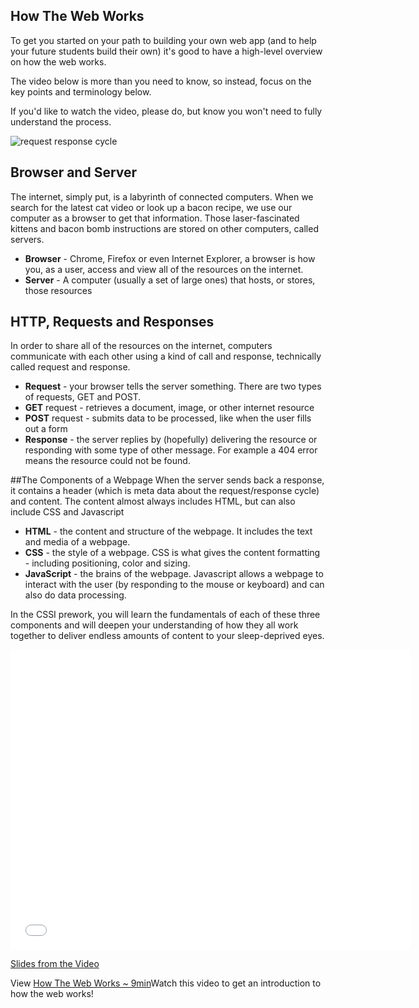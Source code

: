 ## How The Web Works

To get you started on your path to building your own web app (and to help your future students build their own) it's good to have a high-level overview on how the web works.

The video below is more than you need to know, so instead, focus on the key points and terminology below.

If you'd like to watch the video, please do, but know you won't need to fully understand the process.

![request response cycle](https://ruslanspivak.com/lsbaws-part1/LSBAWS_HTTP_request_response.png "ruslanspivak.com")


## Browser and Server
The internet, simply put, is a labyrinth of connected computers. When we search for the latest cat video or look up a bacon recipe, we use our computer as a browser to get that information. Those laser-fascinated kittens and bacon bomb instructions are stored on other computers, called servers.   

* **Browser** - Chrome, Firefox or even Internet Explorer, a browser is how you, as a user, access and view all of the resources on the internet.
* **Server** - A computer (usually a set of large ones) that hosts, or stores, those resources

## HTTP, Requests and Responses
In order to share all of the resources on the internet, computers communicate with each other using a kind of call and response, technically called request and response.

* **Request** - your browser tells the server something. There are two types of requests, GET and POST.
 * **GET** request - retrieves a document, image, or other internet resource
 * **POST** request - submits data to be processed, like when the user fills out a form
* **Response** - the server replies by (hopefully) delivering the resource or responding with some type of other message. For example a 404 error means the resource could not be found.


##The Components of a Webpage
When the server sends back a response, it contains a header (which is meta data about the request/response cycle) and content. The content almost always includes HTML, but can also include CSS and Javascript

* **HTML** - the content and structure of the webpage. It includes the text and media of a webpage.
* **CSS** - the style of a webpage. CSS is what gives the content formatting - including positioning, color and sizing.
* **JavaScript** - the brains of the webpage. Javascript allows a webpage to interact with the user (by responding to the mouse or keyboard) and can also do data processing.

In the CSSI prework, you will learn the fundamentals of each of these three components and will deepen your understanding of how they all work together to deliver endless amounts of content to your sleep-deprived eyes.

<iframe width="640" height="480" src="//www.youtube.com/embed/ao532DhZWiY?rel=0" frameborder="0" allowfullscreen></iframe>

[Slides from the Video](https://docs.google.com/presentation/d/1eU-4wD5dsxV1t-3CA3T82gbv2K3pAs92pq30HlmXM_U/edit?usp=sharing)

<p data-visibility='hidden'>View <a href='https://learn.co/lessons/fe-how-the-web-works' title='How The Web Works ~ 9min'>How The Web Works ~ 9min</a>Watch this video to get an introduction to how the web works!</p>
